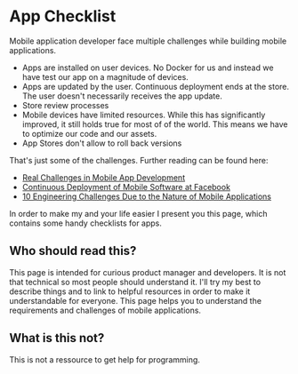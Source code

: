 # App Checklist 

Mobile application developer face multiple challenges while building 
mobile applications.

- Apps are installed on user devices. No Docker for us and instead we have test our app on a magnitude of devices.
- Apps are updated by the user. Continuous deployment ends at the store. The user doesn't necessarily receives the app update.
- Store review processes
- Mobile devices have limited resources. While this has significantly improved, it still holds true for most of of the world.
    This means we have to optimize our code and our assets.
- App Stores don't allow to roll back versions

That's just some of the challenges.
Further reading can be found here:
- [Real Challenges in Mobile App Development](https://doi.org/10.1109/ESEM.2013.9)
- [Continuous Deployment of Mobile Software at Facebook](https://research.fb.com/publications/continuous-deployment-of-mobile-software-at-facebook/)
- [10 Engineering Challenges Due to the Nature of Mobile Applications](https://blog.pragmaticengineer.com/10-engineering-challenges-due-to-the-nature-of-mobile-applications/)

In order to make my and your life easier I present you this page, which contains 
some handy checklists for apps.

## Who should read this?

This page is intended for curious product manager and developers. It is not that technical so most people should understand it. 
I'll try my best to describe  things and to link to helpful resources in order to make it understandable for everyone.
This page helps you to understand the requirements and challenges of mobile applications.

## What is this not?

This is not a ressource to get help for programming.
